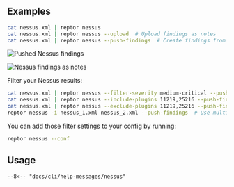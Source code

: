 ## Examples

```bash title="Nessus"
cat nessus.xml | reptor nessus
cat nessus.xml | reptor nessus --upload  # Upload findings as notes
cat nessus.xml | reptor nessus --push-findings  # Create findings from scan results
```

![Pushed Nessus findings](/cli/assets/nessus_uploaded_findings.png)

![Nessus findings as notes](/cli/assets/nessus_uploaded_notes.png)

Filter your Nessus results:

```bash title="Nessus Filter"
cat nessus.xml | reptor nessus --filter-severity medium-critical --push-findings
cat nessus.xml | reptor nessus --include-plugins 11219,25216 --push-findings  # Include only plugin IDs 11219, 25216
cat nessus.xml | reptor nessus --exclude-plugins 11219,25216 --push-findings  # Exclude plugin IDs 11219, 25216
reptor nessus -i nessus_1.xml nessus_2.xml --push-findings  # Use multiple input files
```

You can add those filter settings to your config by running:

```bash title="Nessus conf"
reptor nessus --conf
```


## Usage
```
--8<-- "docs/cli/help-messages/nessus"
```
